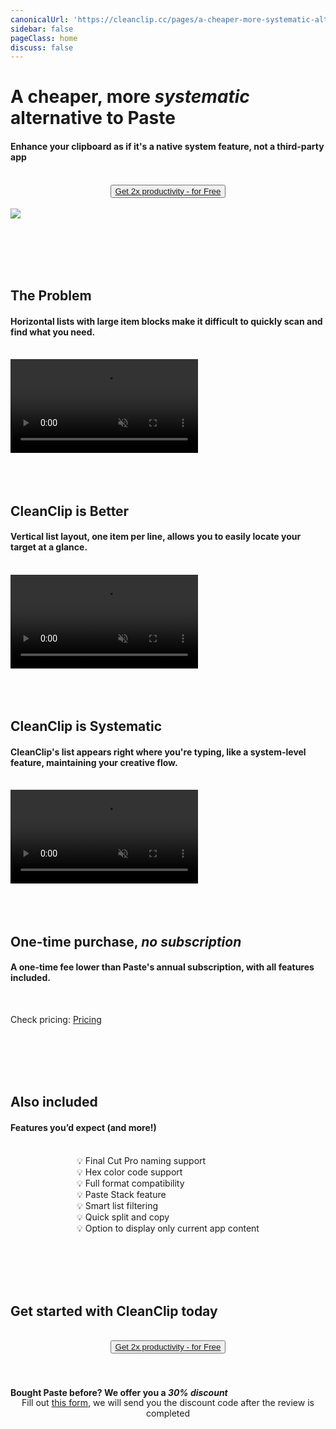 ```yaml
---
canonicalUrl: 'https://cleanclip.cc/pages/a-cheaper-more-systematic-alternative-to-paste'
sidebar: false
pageClass: home
discuss: false
---
```


<div class="present-home">

# A cheaper, more <em>systematic<span class="underline underline-12px"></span></em> alternative to Paste
#### Enhance your clipboard as if it's a native system feature, not a third-party app

<br/>
<div style="display: flex; justify-content: center;">
  <div style="text-align: center">
    <!-- <img src="/images/twitter_card.webp"/> -->
    <button type="button" class="ant-btn ant-btn-primary ant-btn-round ant-btn-lg" style="">
      <!-- <a href="https://macaify.lemonsqueezy.com/checkout/buy/69bd0056-9182-4030-9aaf-bd0604db751b?embed=1&media=0&logo=0&desc=0&discount=0&enabled=114543" class="lemonsqueezy-button"> -->
      <a href="https://macaify.lemonsqueezy.com/checkout/buy/176e339c-ac2b-40d7-b253-c10b3dfdb929">
                    Get 2x productivity - for Free
      </a>
    </button>
  </div>
</div>

<br/>

<img src="/images/cleanclip-vs-paste.webp" class="img-fullwidth" />

<br/><br/><br/><br/>

## The Problem
#### Horizontal lists with large item blocks make it difficult to quickly scan and find what you need.
<br/>

<video autoplay muted loop>
    <source src="/videos/horizontal16x9.mp4" type="video/mp4">
    <iframe src="/videos/horizontal16x9.mp4" scrolling="no" border="0" frameborder="0" allow="autoplay; encrypted-media" allowfullscreen></iframe>
</video>
<br/><br/><br/><br/>

## CleanClip is Better
#### Vertical list layout, one item per line, allows you to easily locate your target at a glance.
<br/>

<video autoplay muted loop>
    <source src="/videos/vertical16x9.mp4" type="video/mp4">
    <iframe src="/videos/vertical16x9.mp4" scrolling="no" border="0" frameborder="0" allow="autoplay; encrypted-media" allowfullscreen></iframe>
</video>
<br/><br/><br/><br/>

## CleanClip is Systematic
#### CleanClip's list appears right where you're typing, like a system-level feature, maintaining your creative flow.
<br/>

<video autoplay muted loop>
    <source src="/videos/followcursor16x9.mp4" type="video/mp4">
    <iframe src="/videos/followcursor16x9.mp4" scrolling="no" border="0" frameborder="0" allow="autoplay; encrypted-media" allowfullscreen></iframe>
</video>
<br/><br/><br/><br/>

## One-time purchase, <em>no <span class="underline underline-12px"></span></em><em>subscription<span class="underline underline-12px"></span></em>
#### A one-time fee lower than Paste's annual subscription, with all features included.
<br/>

<div class="text-center">

Check pricing: [Pricing](https://clip-purchase.macaify.com/)

</div>
<br/><br/><br/><br/>

## Also included
#### Features you’d expect (and more!)
<br/>

<div style="display: flex; justify-content: center;">
  <div class="center">
  <div>
💡 Final Cut Pro naming support<br/>
💡 Hex color code support<br/>
💡 Full format compatibility<br/>
💡 Paste Stack feature<br/>
💡 Smart list filtering<br/>
💡 Quick split and copy<br/>
💡 Option to display only current app content<br/>
</div>
  </div>
</div>

<br/><br/><br/><br/>

## Get started with CleanClip today
<br/>
<div style="display: flex; justify-content: center;">
  <div style="text-align: center">
    <!-- <img src="/images/twitter_card.webp"/> -->
    <button type="button" class="ant-btn ant-btn-primary ant-btn-round ant-btn-lg" style="">
      <!-- <a href="https://macaify.lemonsqueezy.com/checkout/buy/69bd0056-9182-4030-9aaf-bd0604db751b?embed=1&media=0&logo=0&desc=0&discount=0&enabled=114543" class="lemonsqueezy-button"> -->
      <a href="https://macaify.lemonsqueezy.com/checkout/buy/176e339c-ac2b-40d7-b253-c10b3dfdb929">
                    Get 2x productivity - for Free
      </a>
    </button>
  </div>
</div>
<br/><br/>

#### Bought Paste before? We offer you a <em>30% discount<span class="underline underline-5px"></span></em>
<p style="text-align: center; margin-top: -20px;">
Fill out <a href="https://forms.gle/v1ya3x93Z1ud3H4A7" target="blank">this form</a>, we will send you the discount code after the review is completed
</p>
<br/><br/>

</div>